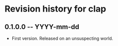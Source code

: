 # Revision history for clap

## 0.1.0.0 -- YYYY-mm-dd

* First version. Released on an unsuspecting world.
